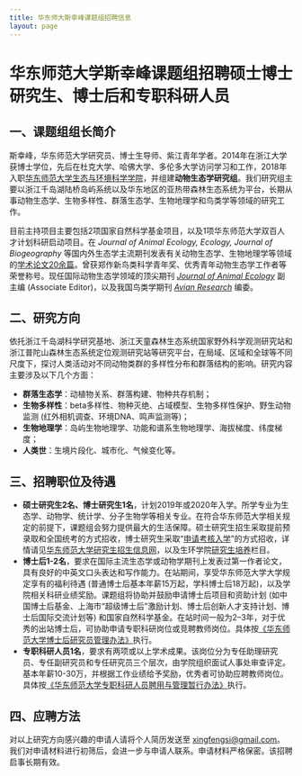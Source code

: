 ```yaml
---
title: 华东师大斯幸峰课题组招聘信息
layout: page
---
```


# 华东师范大学斯幸峰课题组招聘硕士博士研究生、博士后和专职科研人员

## 一、课题组组长简介

斯幸峰，华东师范大学研究员、博士生导师、紫江青年学者。2014年在浙江大学获博士学位，先后在杜克大学、哈佛大学、多伦多大学访问学习和工作，2018年入职[华东师范大学](http://www.ecnu.edu.cn)[生态与环境科学学院](http://www.sees.ecnu.edu.cn)，并组建**动物生态学研究组**。我们研究组主要以浙江千岛湖陆桥岛屿系统以及华东地区的亚热带森林生态系统为平台，长期从事动物生态学、生物多样性、群落生态学、生物地理学和鸟类学等领域的研究工作。

目前主持项目主要包括2项国家自然科学基金项目，以及1项华东师范大学双百人才计划科研启动项目。在 *Journal of Animal Ecology, Ecology, Journal of Biogeography* 等国内外生态学主流期刊发表有关动物生态学、生物地理学等领域的[学术论文20余篇](http://sixf.org/cn/publication/)。曾获郑作新鸟类科学青年奖、优秀青年动物生态学工作者等荣誉称号。现任国际动物生态学领域的顶尖期刊 [*Journal of Animal Ecology*](http://besjournals.onlinelibrary.wiley.com/hub/journal/10.1111/(ISSN)1365-2656/) 副主编 (Associate Editor)，以及我国鸟类学期刊 [*Avian Research*](https://avianres.biomedcentral.com) 编委。

## 二、研究方向

依托浙江千岛湖科学研究基地、浙江天童森林生态系统国家野外科学观测研究站和浙江普陀山森林生态系统定位观测研究站等研究平台，在局域、区域和全球等不同尺度下，探讨人类活动对不同动物类群的多样性分布和群落结构的影响。研究内容主要涉及以下几个方面：

- **群落生态学**：动植物关系、群落构建、物种共存机制；
- **生物多样性**：beta多样性、物种灭绝、占域模型、生物多样性保护、野生动物监测 (红外相机调查、环境DNA、鸣声监测等)；
- **生物地理学**：岛屿生物地理学、功能和谱系生物地理学、海拔梯度、纬度梯度；
- **人类世**：生境片段化、城市化、气候变化等。

## 三、招聘职位及待遇

- **硕士研究生2名、博士研究生1名**，计划2019年或2020年入学。所学专业为生态学、动物学、统计学、分子生物学等相关专业。在符合华东师范大学相关规定的前提下，课题组会努力提供最大的生活保障。硕士研究生招生采取提前预录取和全国统考的方式招收，博士研究生采取“[申请考核入学](https://yjszs.ecnu.edu.cn/system/bssqkhfa_detail.asp?id=2018111515522020130081201970554751)”的方式招收，详情请见[华东师范大学研究生招生信息网](https://yjszs.ecnu.edu.cn)，以及生环学院[研究生培养](http://www.sees.ecnu.edu.cn/index.php?classid=7323)栏目。
- **博士后1-2名**，要求在国际主流生态学或动物学期刊上发表过第一作者论文，具有良好的中英文口头表达和写作能力。在站期间，享受华东师范大学大学规定享有的福利待遇 (普通博士后基本年薪15万起，学科博士后18万起)，以及学院相关科研业绩奖励。课题组将协助并鼓励申请博士后项目和资助计划 (如中国博士后基金、上海市“超级博士后”激励计划、博士后创新人才支持计划、博士后国际交流计划等) 和国家自然科学基金。在站时间一般为2–3年，对于优秀的出站博士后，可协助申请专职科研岗位或竞聘教师岗位。具体按[《华东师范大学博士后研究员管理办法》](http://postdoctor.ecnu.edu.cn/s/194/t/346/5e/d9/info155353.htm)执行。
- **专职科研人员1名**，要求有两项或以上学术成果。该岗位分为专任助理研究员、专任副研究员和专任研究员三个层次，由学院组织面试人事处审查评定。基本年薪10-30万，并根据工作业绩给予奖励，优秀者可协助应聘教师岗位。具体按[《华东师范大学专职科研人员聘用与管理暂行办法》](http://hr.ecnu.edu.cn/s/116/t/209/4e/b9/info151225.htm)执行。

## 四、应聘方法

对以上研究方向感兴趣的申请人请将个人简历发送至 xingfengsi@gmail.com。我们对申请材料进行初筛后，会进一步与申请人联系。申请材料严格保密。该招聘启事长期有效。

